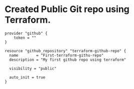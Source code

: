 # Created Public Git repo using Terraform.
```
provider "github" {
    token = ""
}

resource "github_repository" "terraform-github-repo" {
  name        = "First-terraform-githu-repo"
  description = "My first github repo using terraform"

  visibility = "public"

  auto_init = true
}
```
